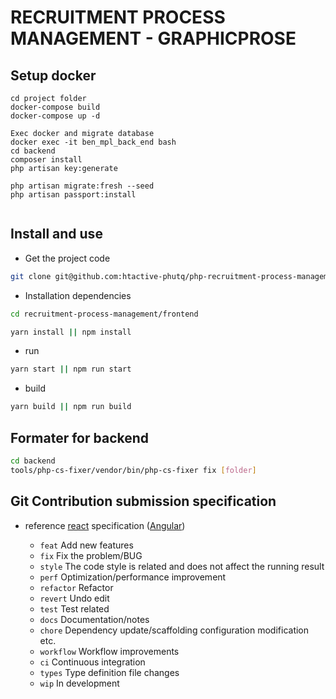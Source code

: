 # RECRUITMENT PROCESS MANAGEMENT - GRAPHICPROSE

## Setup docker
```
cd project folder
docker-compose build
docker-compose up -d

Exec docker and migrate database
docker exec -it ben_mpl_back_end bash
cd backend
composer install
php artisan key:generate

php artisan migrate:fresh --seed
php artisan passport:install


```

## Install and use

- Get the project code

```bash
git clone git@github.com:htactive-phutq/php-recruitment-process-management.git
```

- Installation dependencies

```bash
cd recruitment-process-management/frontend

yarn install || npm install

```

- run

```bash
yarn start || npm run start
```

- build

```bash
yarn build || npm run build
```

## Formater for backend

```bash
cd backend
tools/php-cs-fixer/vendor/bin/php-cs-fixer fix [folder]
```

## Git Contribution submission specification

- reference [react](https://github.com/vuejs/vue/blob/dev/.github/COMMIT_CONVENTION.md) specification ([Angular](https://github.com/conventional-changelog/conventional-changelog/tree/master/packages/conventional-changelog-angular))

  - `feat` Add new features
  - `fix` Fix the problem/BUG
  - `style` The code style is related and does not affect the running result
  - `perf` Optimization/performance improvement
  - `refactor` Refactor
  - `revert` Undo edit
  - `test` Test related
  - `docs` Documentation/notes
  - `chore` Dependency update/scaffolding configuration modification etc.
  - `workflow` Workflow improvements
  - `ci` Continuous integration
  - `types` Type definition file changes
  - `wip` In development
